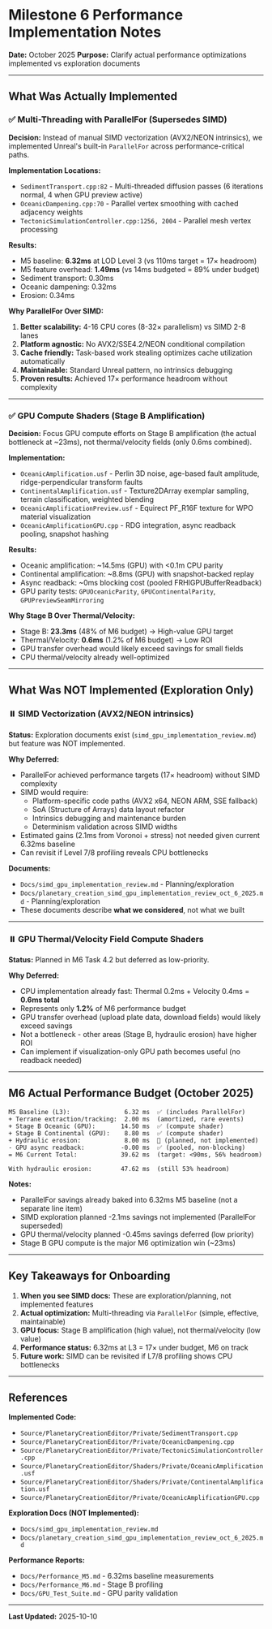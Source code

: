 # Milestone 6 Performance Implementation Notes

**Date:** October 2025
**Purpose:** Clarify actual performance optimizations implemented vs exploration documents

---

## What Was Actually Implemented

### ✅ Multi-Threading with ParallelFor (Supersedes SIMD)

**Decision:** Instead of manual SIMD vectorization (AVX2/NEON intrinsics), we implemented Unreal's built-in `ParallelFor` across performance-critical paths.

**Implementation Locations:**
- `SedimentTransport.cpp:82` - Multi-threaded diffusion passes (6 iterations normal, 4 when GPU preview active)
- `OceanicDampening.cpp:70` - Parallel vertex smoothing with cached adjacency weights
- `TectonicSimulationController.cpp:1256, 2004` - Parallel mesh vertex processing

**Results:**
- M5 baseline: **6.32ms** at LOD Level 3 (vs 110ms target = 17× headroom)
- M5 feature overhead: **1.49ms** (vs 14ms budgeted = 89% under budget)
- Sediment transport: 0.30ms
- Oceanic dampening: 0.32ms
- Erosion: 0.34ms

**Why ParallelFor Over SIMD:**
1. **Better scalability:** 4-16 CPU cores (8-32× parallelism) vs SIMD 2-8 lanes
2. **Platform agnostic:** No AVX2/SSE4.2/NEON conditional compilation
3. **Cache friendly:** Task-based work stealing optimizes cache utilization automatically
4. **Maintainable:** Standard Unreal pattern, no intrinsics debugging
5. **Proven results:** Achieved 17× performance headroom without complexity

---

### ✅ GPU Compute Shaders (Stage B Amplification)

**Decision:** Focus GPU compute efforts on Stage B amplification (the actual bottleneck at ~23ms), not thermal/velocity fields (only 0.6ms combined).

**Implementation:**
- `OceanicAmplification.usf` - Perlin 3D noise, age-based fault amplitude, ridge-perpendicular transform faults
- `ContinentalAmplification.usf` - Texture2DArray exemplar sampling, terrain classification, weighted blending
- `OceanicAmplificationPreview.usf` - Equirect PF_R16F texture for WPO material visualization
- `OceanicAmplificationGPU.cpp` - RDG integration, async readback pooling, snapshot hashing

**Results:**
- Oceanic amplification: ~14.5ms (GPU) with <0.1m CPU parity
- Continental amplification: ~8.8ms (GPU) with snapshot-backed replay
- Async readback: ~0ms blocking cost (pooled FRHIGPUBufferReadback)
- GPU parity tests: `GPUOceanicParity`, `GPUContinentalParity`, `GPUPreviewSeamMirroring`

**Why Stage B Over Thermal/Velocity:**
- Stage B: **23.3ms** (48% of M6 budget) → High-value GPU target
- Thermal/Velocity: **0.6ms** (1.2% of M6 budget) → Low ROI
- GPU transfer overhead would likely exceed savings for small fields
- CPU thermal/velocity already well-optimized

---

## What Was NOT Implemented (Exploration Only)

### ⏸️ SIMD Vectorization (AVX2/NEON intrinsics)

**Status:** Exploration documents exist (`simd_gpu_implementation_review.md`) but feature was NOT implemented.

**Why Deferred:**
- ParallelFor achieved performance targets (17× headroom) without SIMD complexity
- SIMD would require:
  - Platform-specific code paths (AVX2 x64, NEON ARM, SSE fallback)
  - SoA (Structure of Arrays) data layout refactor
  - Intrinsics debugging and maintenance burden
  - Determinism validation across SIMD widths
- Estimated gains (2.1ms from Voronoi + stress) not needed given current 6.32ms baseline
- Can revisit if Level 7/8 profiling reveals CPU bottlenecks

**Documents:**
- `Docs/simd_gpu_implementation_review.md` - Planning/exploration
- `Docs/planetary_creation_simd_gpu_implementation_review_oct_6_2025.md` - Planning/exploration
- These documents describe **what we considered**, not what we built

---

### ⏸️ GPU Thermal/Velocity Field Compute Shaders

**Status:** Planned in M6 Task 4.2 but deferred as low-priority.

**Why Deferred:**
- CPU implementation already fast: Thermal 0.2ms + Velocity 0.4ms = **0.6ms total**
- Represents only **1.2%** of M6 performance budget
- GPU transfer overhead (upload plate data, download fields) would likely exceed savings
- Not a bottleneck - other areas (Stage B, hydraulic erosion) have higher ROI
- Can implement if visualization-only GPU path becomes useful (no readback needed)

---

## M6 Actual Performance Budget (October 2025)

```
M5 Baseline (L3):               6.32 ms  ✅ (includes ParallelFor)
+ Terrane extraction/tracking:  2.00 ms  (amortized, rare events)
+ Stage B Oceanic (GPU):       14.50 ms  ✅ (compute shader)
+ Stage B Continental (GPU):    8.80 ms  ✅ (compute shader)
+ Hydraulic erosion:            8.00 ms  🔴 (planned, not implemented)
- GPU async readback:          -0.00 ms  ✅ (pooled, non-blocking)
= M6 Current Total:            39.62 ms  (target: <90ms, 56% headroom)

With hydraulic erosion:        47.62 ms  (still 53% headroom)
```

**Notes:**
- ParallelFor savings already baked into 6.32ms M5 baseline (not a separate line item)
- SIMD exploration planned -2.1ms savings not implemented (ParallelFor superseded)
- GPU thermal/velocity planned -0.45ms savings deferred (low priority)
- Stage B GPU compute is the major M6 optimization win (~23ms)

---

## Key Takeaways for Onboarding

1. **When you see SIMD docs:** These are exploration/planning, not implemented features
2. **Actual optimization:** Multi-threading via `ParallelFor` (simple, effective, maintainable)
3. **GPU focus:** Stage B amplification (high value), not thermal/velocity (low value)
4. **Performance status:** 6.32ms at L3 = 17× under budget, M6 on track
5. **Future work:** SIMD can be revisited if L7/8 profiling shows CPU bottlenecks

---

## References

**Implemented Code:**
- `Source/PlanetaryCreationEditor/Private/SedimentTransport.cpp`
- `Source/PlanetaryCreationEditor/Private/OceanicDampening.cpp`
- `Source/PlanetaryCreationEditor/Private/TectonicSimulationController.cpp`
- `Source/PlanetaryCreationEditor/Shaders/Private/OceanicAmplification.usf`
- `Source/PlanetaryCreationEditor/Shaders/Private/ContinentalAmplification.usf`
- `Source/PlanetaryCreationEditor/Private/OceanicAmplificationGPU.cpp`

**Exploration Docs (NOT Implemented):**
- `Docs/simd_gpu_implementation_review.md`
- `Docs/planetary_creation_simd_gpu_implementation_review_oct_6_2025.md`

**Performance Reports:**
- `Docs/Performance_M5.md` - 6.32ms baseline measurements
- `Docs/Performance_M6.md` - Stage B profiling
- `Docs/GPU_Test_Suite.md` - GPU parity validation

---

**Last Updated:** 2025-10-10
